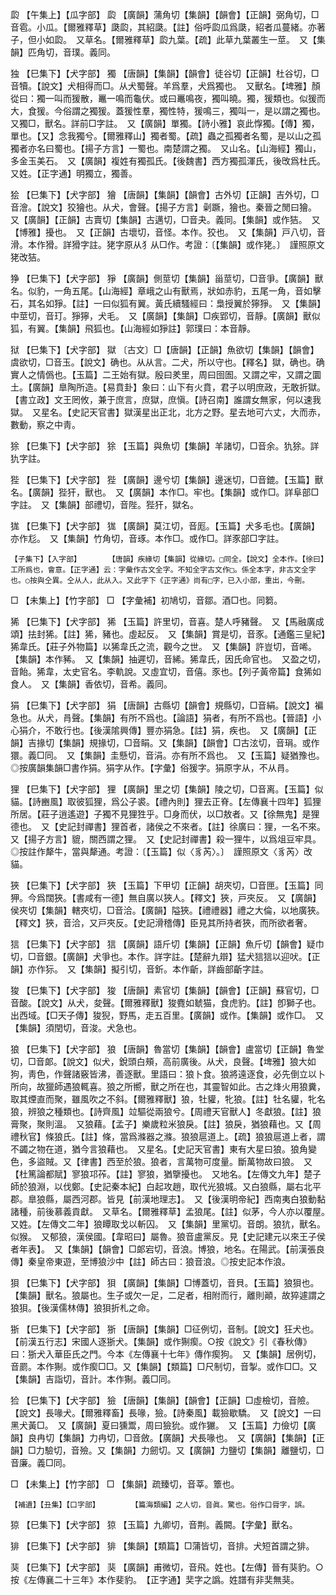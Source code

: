 <!-- { "loadSidebar": true } -->
瓝	【午集上】【瓜字部】	瓝	【廣韻】蒲角切【集韻】【韻會】【正韻】弼角切，□音雹。小瓜。【爾雅釋草】瓞瓝，其紹瓞。【註】俗呼瓝瓜爲瓞，紹者瓜蔓緒。亦著子，但小如瓝。　又草名。【爾雅釋草】瓝九葉。【疏】此草九葉叢生一莖。　又【集韻】匹角切，音璞。義同。

独	【巳集下】【犬字部】	獨	【唐韻】【集韻】【韻會】徒谷切【正韻】杜谷切，□音犢。【說文】犬相得而□。从犬蜀聲。羊爲羣，犬爲獨也。　又獸名。【埤雅】顏從曰：獨一叫而猨散，鼉一鳴而龜伏。或曰鼉鳴夜，獨叫曉。獨，猨類也。似猨而大，食猨。今俗謂之獨猨。蓋猨性羣，獨性特，猨鳴三，獨叫一，是以謂之獨也。　又獨□，獸名。詳前□字註。　又【廣韻】單獨。【詩小雅】哀此惸獨。【傳】獨，單也。【又】念我獨兮。【爾雅釋山】獨者蜀。【疏】蟲之孤獨者名蜀，是以山之孤獨者亦名曰蜀也。【揚子方言】一蜀也。南楚謂之獨。　又山名。【山海經】獨山，多金玉美石。　又【廣韻】複姓有獨孤氏。【後魏書】西方獨孤渾氏，後攺爲杜氏。　又姓。【正字通】明獨立，獨善。

狯	【巳集下】【犬字部】	獪	【唐韻】【集韻】【韻會】古外切【正韻】吉外切，□音澮。【說文】狡獪也。从犬，會聲。【揚子方言】劋蹶，獪也。秦晉之閒曰獪。　又【廣韻】【正韻】古賣切【集韻】古邁切，□音夬。義同。【集韻】或作狤。　又【博雅】擾也。　又【正韻】古壞切，音怪。本作。狡也。　又【集韻】戸八切，音滑。本作猾。詳猾字註。狫字原从犭从□作。考證：〔【集韻】或作狫。〕　謹照原文狫改狤。 

狰	【巳集下】【犬字部】	猙	【廣韻】側莖切【集韻】甾莖切，□音爭。【廣韻】獸名。似豹，一角五尾。【山海經】章峨之山有獸焉，狀如赤豹，五尾一角，音如擊石，其名如猙。【註】一曰似狐有翼。黃氏續騷經曰：梟授翼於獰猙。　又【集韻】中莖切，音玎。猙獰，犬毛。　又【廣韻】【集韻】□疾郢切，音靜。【廣韻】獸似狐，有翼。【集韻】飛狐也。【山海經如猙註】郭璞曰：本音靜。

狱	【巳集下】【犬字部】	獄	〔古文〕□【唐韻】【正韻】魚欲切【集韻】【韻會】虞欲切，□音玉。【說文】确也。从从言。二犬，所以守也。【釋名】獄，确也。确實人之情僞也。【玉篇】二王始有獄。殷曰羑里，周曰囹圄。又謂之牢，又謂之圜土。【廣韻】臯陶所造。【易賁卦】象曰：山下有火賁，君子以明庶政，无敢折獄。【書立政】文王罔攸，兼于庶言，庶獄，庶愼。【詩召南】誰謂女無家，何以速我獄。　又星名。【史記天官書】獄漢星出正北，北方之野。星去地可六丈，大而赤，數動，察之中靑。

狳	【巳集下】【犬字部】	狳	【玉篇】與魚切【集韻】羊諸切，□音余。犰狳。詳犰字註。

狴	【巳集下】【犬字部】	狴	【廣韻】邊兮切【集韻】邊迷切，□音鎞。【玉篇】獸名。【廣韻】狴犴，獸也。　又【廣韻】本作□。牢也。【集韻】或作□。詳阜部□字註。　又【集韻】部禮切，音陛。狴犴，獄名。

狵	【巳集下】【犬字部】	狵	【廣韻】莫江切，音厖。【玉篇】犬多毛也。【廣韻】亦作尨。　又【集韻】竹角切，音琢。本作□。或作□。詳豕部□字註。

	【子集下】【入字部】		【唐韻】疾緣切【集韻】從緣切。□同全。【說文】全本作。【徐曰】工所爲也，會意。【正字通】云：字彙作古文全字。不知全字古文作□。係全本字，非古文全字也。○按與仝異。仝从人，此从入。又此字下《正字通》尚有□字，已入小部，重出，今刪。

□	【未集上】【竹字部】	□	【字彙補】初鳩切，音鄒。酒□也。同篘。

狶	【巳集下】【犬字部】	狶	【玉篇】許里切，音喜。楚人呼豬聲。　又【馬融廣成頌】抾封狶。【註】狶，豬也。虛起反。　又【集韻】賞是切，音豕。【通鑑三皇紀】狶韋氏。【莊子外物篇】以狶韋氏之流，觀今之世。　又【集韻】許豈切，音唏。【集韻】本作豨。　又【集韻】抽遲切，音絺。狶韋氏，因氏命官也。　又盈之切，音飴。狶韋，太史官名。李軌說。又虛宜切，音僖。豕也。【列子黃帝篇】食狶如食人。　又【集韻】香依切，音希。義同。

狷	【巳集下】【犬字部】	狷	【唐韻】古縣切【韻會】規縣切，□音絹。【說文】褊急也。从犬，肙聲。【集韻】有所不爲也。【論語】狷者，有所不爲也。【晉語】小心狷介，不敢行也。【後漢隂興傳】豐亦狷急。【註】狷，疾也。　又【廣韻】【正韻】吉掾切【集韻】規掾切，□音睊。又【集韻】【韻會】□古泫切，音琄。或作獧。義□同。　又【集韻】圭懸切，音涓。亦有所不爲也。　又【玉篇】疑猶豫也。◎按廣韻集韻□書作狷。狷字从作。【字彙】俗猨字。狷原字从，不从肙。

狸	【巳集下】【犬字部】	狸	【廣韻】里之切【集韻】陵之切，□音离。【玉篇】似貓。【詩豳風】取彼狐狸，爲公子裘。【禮內則】狸去正脊。【左傳襄十四年】狐狸所居。【莊子逍遙遊】子獨不見狸狌乎。□身而伏，以□敖者。又【徐無鬼】是狸德也。　又【史記封禪書】狸首者，諸侯之不來者。【註】徐廣曰：狸，一名不來。　又【揚子方言】貔，關西謂之狸。　又【史記封禪書】殺一狸牛，以爲俎豆牢具。◎按註作犛牛，當與犛通。考證：〔【玉篇】似〈豸芮〉。〕　謹照原文〈豸芮〉改貓。 

狹	【巳集下】【犬字部】	狹	【玉篇】下甲切【正韻】胡夾切，□音匣。【玉篇】同狎。今爲闊狹。【書咸有一德】無自廣以狹人。【釋文】狹，戸夾反。　又【廣韻】侯夾切【集韻】轄夾切，□音洽。【廣韻】隘狹。【禮禮器】禮之大倫，以地廣狹。【釋文】狹，音洽，又戸夾反。【史記滑稽傳】臣見其所持者狹，而所欲者奢。

狺	【巳集下】【犬字部】	狺	【廣韻】語斤切【集韻】【正韻】魚斤切【韻會】疑巾切，□音銀。【廣韻】犬爭也。本作。詳字註。【楚辭九辯】猛犬狺狺以迎吠。【正韻】亦作狋。　又【集韻】擬引切，音釿。本作齗，詳齒部齗字註。

狻	【巳集下】【犬字部】	狻	【唐韻】素官切【集韻】【韻會】【正韻】蘇官切，□音酸。【說文】从犬，夋聲。【爾雅釋獸】狻麑如虦猫，食虎豹。【註】卽獅子也。出西域。【□天子傳】狻猊，野馬，走五百里。【廣韻】或作。【集韻】或作□。　又【集韻】須閏切，音浚。犬急也。

狼	【巳集下】【犬字部】	狼	【唐韻】魯當切【集韻】【韻會】盧當切【正韻】魯堂切，□音郞。【說文】似犬，銳頭白頰，高前廣後。从犬，良聲。【埤雅】狼大如狗，靑色，作聲諸竅皆沸，善逐獸。里語曰：狼卜食。狼將遠逐食，必先倒立以卜所向，故獵師遇狼輒喜。狼之所嚮，獸之所在也，其靈智如此。古之烽火用狼糞，取其煙直而聚，雖風吹之不斜。【爾雅釋獸】狼，牡貛，牝狼。【註】牡名貛，牝名狼，辨狼之種類也。【詩齊風】竝驅從兩狼兮。【周禮天官獸人】冬獻狼。【註】狼膏聚，聚則溫。　又狼藉。【孟子】樂歲粒米狼戾。【註】狼戾，猶狼藉也。又【周禮秋官】條狼氏。【註】條，當爲滌器之滌。狼狼扈道上。【疏】狼狼扈道上者，謂不蠲之物在道，猶今言狼藉也。　又星名。【史記天官書】東有大星曰狼。狼角變色，多盜賊。又【律書】西至於狼。狼者，言萬物可度量。斷萬物故曰狼。　又【杜篤論都賦】寥狼邛莋。【註】寥狼，猶擥擾也。　又地名。【左傳文九年】楚子師於狼淵，以伐鄭。【史記秦本紀】白起攻趙，取代光狼城。又白狼縣，屬右北平郡。臯狼縣，屬西河郡。皆見【前漢地理志】。　又【後漢明帝紀】西南夷白狼動黏諸種，前後慕義貢獻。　又草名。【爾雅釋草】孟狼尾。【註】似茅，今人亦以覆屋。　又姓。【左傳文二年】狼瞫取戈以斬囚。　又【集韻】里黨切。音朗。狼犺，獸名。似猴。　又郁狼，漢侯國。【韋昭曰】屬魯。狼音盧黨反。見【史記建元以來王子侯者年表】。　又【集韻】【韻會】□郞宕切，音浪。博狼，地名。在陽武。【前漢張良傳】秦皇帝東遊，至博狼沙中【註】師古曰：狼音浪。◎按史記本作浪。

狽	【巳集下】【犬字部】	狽	【廣韻】【集韻】□博蓋切，音貝。【玉篇】狼狽也。【集韻】獸名。狼屬也。生子或欠一足，二足者，相附而行，離則顚，故猝遽謂之狼狽。【後漢儒林傳】狼狽折札之命。

狾	【巳集下】【犬字部】	狾	【唐韻】【集韻】□征例切，音制。【說文】狂犬也。【前漢五行志】宋國人逐狾犬。【集韻】或作猘瘈。○按《說文》引《春秋傳》曰：狾犬入華臣氏之門。今本《左傳襄十七年》傳作瘈狗。　又【集韻】居例切，音罽。本作猘。或作瘈□□。又【集韻】【類篇】□尺制切，音掣。或作□□。又【集韻】吉詣切，音計。本作猘。義□同。

猃	【巳集下】【犬字部】	獫	【唐韻】【集韻】【韻會】【正韻】□虛檢切，音險。【說文】長喙犬。【爾雅釋畜】長喙，獫。【詩秦風】載獫歇驕。　又【說文】一曰黑犬黃□。　又【廣韻】夏曰獯鬻，周曰獫狁。或作玁。　又【玉篇】力儉切【廣韻】良冉切【集韻】力冉切，□音斂。【廣韻】犬長喙也。　又【廣韻】【集韻】【正韻】□力驗切，音殮。又【集韻】力劒切。又【廣韻】力鹽切【集韻】離鹽切，□音廉。義□同。

□	【未集上】【竹字部】	□	【集韻】疏臻切，音莘。簟也。

	【補遺】【丑集】【口字部】		【篇海類編】之人切，音眞。驚也。俗作口脣字，誤。

猄	【巳集下】【犬字部】	猄	【玉篇】九卿切，音荆。義闕。【字彙】獸名。

猅	【巳集下】【犬字部】	猅	【集韻】【類篇】□蒲皆切，音排。犬短首謂之猅。

猆	【巳集下】【犬字部】	猆	【廣韻】甫微切，音飛。姓也。【左傳】晉有猆豹。○按《左傳襄二十三年》本作斐豹。　【正字通】奜字之譌。姓譜有非奜無猆。

